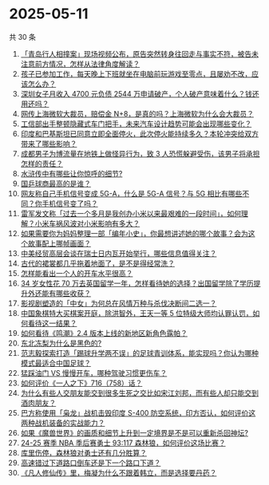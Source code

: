 # 2025-05-11

共 30 条

<!-- BEGIN ZHIHUVIDEO -->
<!-- 最后更新时间 Sun May 11 2025 00:12:07 GMT+0800 (China Standard Time) -->
1. [「青岛行人相撞案」现场视频公布，原告突然转身往回走与事实不符，被告未注意前方情况，怎样从法律角度解读？](https://www.zhihu.com/question/1904638825868785238)
1. [孩子已参加工作，每天晚上下班就坐在电脑前玩游戏至零点，且屡劝不改，应该怎么办？](https://www.zhihu.com/question/1904058307402010957)
1. [深圳女子月收入 4700 元负债 2544 万申请破产，个人破产意味着什么？钱还用还吗？](https://www.zhihu.com/question/1904267623799194231)
1. [网传上海微软大裁员，赔偿金 N+8，是真的吗？上海微软为什么会大裁员？](https://www.zhihu.com/question/1904260759476737396)
1. [工信部出手整顿隐藏式车门把手，未来汽车设计趋势可能会出现哪些变化？](https://www.zhihu.com/question/1904112707302565876)
1. [印度和巴基斯坦已同意立即全面停火，此次停火能持续多久？本轮冲突给双方带来了哪些影响？](https://www.zhihu.com/question/1904628330717737175)
1. [成都男子为博流量在地铁上做怪异行为，致 3 人恐慌躲避受伤，该男子将承担怎样的责任？](https://www.zhihu.com/question/1904567391159018764)
1. [水浒传中有哪些让你惊呼的细节?](https://www.zhihu.com/question/14296799114)
1. [国乒球商最高的是谁？](https://www.zhihu.com/question/6683143576)
1. [网友称自己手机信号变成 5G-A，什么是 5G-A 信号？与 5G 相比有哪些不同？你手机信号变了吗？](https://www.zhihu.com/question/1903843564733031043)
1. [雷军发文称「过去一个多月是我创办小米以来最艰难的一段时间」，如何理解？小米车祸风波对小米影响有多大？](https://www.zhihu.com/question/1904479889962268459)
1. [如果需要你为妈妈整理一部「编年小史」，你最想讲述她的哪个故事？会为这个故事配上哪帧画面？](https://www.zhihu.com/question/1895132552504766679)
1. [中美经贸高层会谈在瑞士日内瓦开始举行，哪些信息值得关注？](https://www.zhihu.com/question/1904578863348048434)
1. [古代的裙裳都几乎拖着地面了，是不是得经常洗？](https://www.zhihu.com/question/454838091)
1. [怎样能看出一个人的开车水平很高？](https://www.zhihu.com/question/652819627)
1. [34 岁女性花 70 万去英国留学一年，怎样看待她的选择？出国留学除了学历提升外还能有哪些收获？](https://www.zhihu.com/question/1904573922072031368)
1. [影视剧塑造的「中女」为何总在风情万种与杀伐决断间二选一？](https://www.zhihu.com/question/1899868096673608239)
1. [中国象棋特大买棋案开庭，除洪智外，王天一等 5 位特级大师均认罪认罚，如何看待这一结果？](https://www.zhihu.com/question/1904225049126331801)
1. [如何看待《鸣潮》2.4 版本上线的新地区新角色露帕？](https://www.zhihu.com/question/1904231800722658502)
1. [东北冻梨为什么是黑色的?](https://www.zhihu.com/question/1900811458666799698)
1. [范志毅探索打造「踢球升学两不误」的足球青训体系，能实现吗？你认为哪种模式最适合中国足球？](https://www.zhihu.com/question/1903862056194639842)
1. [猛踩油门 VS 慢慢开车，哪种驾驶习惯更伤车？](https://www.zhihu.com/question/656520879)
1. [如何评价《一人之下》716（758）话？](https://www.zhihu.com/question/1904050116882587930)
1. [为什么有些人交朋友能交到很多生死之交比如宋江刘邦，而有些人却只能交到酒肉朋友？](https://www.zhihu.com/question/1903115336653445051)
1. [巴方称使用「枭龙」战机击毁印度 S-400 防空系统，印方否认，如何评价这两种战机装备的实战能力？](https://www.zhihu.com/question/1904509813490149107)
1. [如果《魔兽世界》的画质和细节上升到一定境界是不是可以重新杀回神坛?](https://www.zhihu.com/question/547003280)
1. [24-25 赛季 NBA 季后赛勇士 93:117 森林狼，如何评价这场比赛？](https://www.zhihu.com/question/1904129246948987537)
1. [库里伤停，森林狼对勇士还有几分胜算？](https://www.zhihu.com/question/1903499676298240237)
1. [高速错过下道路口倒车还是下一个路口下道？](https://www.zhihu.com/question/1901386322083558548)
1. [《凡人修仙传》里，梅凝为什么不跟着韩立，而是选择要丹药？](https://www.zhihu.com/question/1899103993529107284)
<!-- END ZHIHUVIDEO -->
